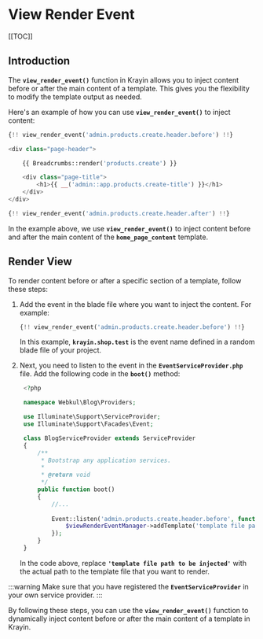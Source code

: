 # View Render Event

[[TOC]]

## Introduction

The **`view_render_event()`** function in Krayin allows you to inject content before or after the main content of a template. This gives you the flexibility to modify the template output as needed.

Here's an example of how you can use **`view_render_event()`** to inject content:

```php
{!! view_render_event('admin.products.create.header.before') !!}

<div class="page-header">

    {{ Breadcrumbs::render('products.create') }}

    <div class="page-title">
        <h1>{{ __('admin::app.products.create-title') }}</h1>
    </div>
</div>

{!! view_render_event('admin.products.create.header.after') !!}
```

In the example above, we use **`view_render_event()`** to inject content before and after the main content of the **`home_page_content`** template.

## Render View

To render content before or after a specific section of a template, follow these steps:

1. Add the event in the blade file where you want to inject the content. For example:

   ```php
   {!! view_render_event('admin.products.create.header.before') !!}
   ```

   In this example, **`krayin.shop.test`** is the event name defined in a random blade file of your project.

2. Next, you need to listen to the event in the **`EventServiceProvider.php`** file. Add the following code in the **`boot()`** method:

   ```php
    <?php

    namespace Webkul\Blog\Providers;

    use Illuminate\Support\ServiceProvider;
    use Illuminate\Support\Facades\Event;

    class BlogServiceProvider extends ServiceProvider
    {
        /**
         * Bootstrap any application services.
         *
         * @return void
         */
        public function boot()
        {
            //...
                
            Event::listen('admin.products.create.header.before', function($viewRenderEventManager) {
                $viewRenderEventManager->addTemplate('template file path to be injected');
            });
        }
    }
   ```

   In the code above, replace **`'template file path to be injected'`** with the actual path to the template file that you want to render.

:::warning
   Make sure that you have registered the **`EventServiceProvider`** in your own service provider.
:::

By following these steps, you can use the **`view_render_event()`** function to dynamically inject content before or after the main content of a template in Krayin.